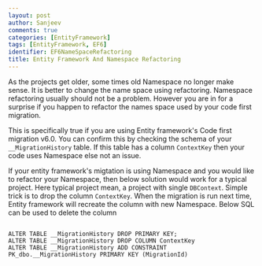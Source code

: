 ```yaml
---
layout: post
author: Sanjeev
comments: true
categories: [EntityFramework]
tags: [EntityFramework, EF6]
identifier: EF6NameSpaceRefactoring
title: Entity Framework And Namespace Refactoring
---
```

As the projects get older, some times old Namespace no longer make sense. It is better to change the name space using refactoring. Namespace refactoring usually should not be a problem. However you are in for a surprise if you happen to refactor the names space used by your code first migration.

This is specifically true if you are using Entity framework's Code first migration v6.0. You can confirm this by checking the schema of your <code>__MigrationHistory</code> table. If this table has a column <code>ContextKey</code> then your code uses Namespace else not an issue.

If your entity framework's migtation is using Namespace and you would like to refactor your Namespace, then below solution would work for a typical project. Here typical project mean, a project with single <code>DBContext</code>. Simple trick is to drop the column <code>ContextKey</code>. When the migration is run next time, Entity framework will recreate the column with new Namespace. Below SQL can be used to delete the column

<pre><code class="SQL">
ALTER TABLE __MigrationHistory DROP PRIMARY KEY;
ALTER TABLE __MigrationHistory DROP COLUMN ContextKey
ALTER TABLE __MigrationHistory ADD CONSTRAINT PK_dbo.__MigrationHistory PRIMARY KEY (MigrationId)
</code>
</pre>

<script>hljs.initHighlightingOnLoad();</script>